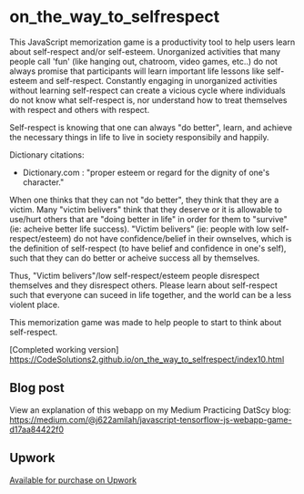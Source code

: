 # on_the_way_to_selfrespect

This JavaScript memorization game is a productivity tool to help users learn about self-respect and/or self-esteem. Unorganized activities that many people call 'fun' (like hanging out, chatroom, video games, etc..) do not always promise that participants will learn important life lessons like self-esteem and self-respect. Constantly engaging in unorganized activities without learning self-respect can create a vicious cycle where individuals do not know what self-respect is, nor understand how to treat themselves with respect and others with respect.

Self-respect is knowing that one can always "do better", learn, and achieve the necessary things in life to live in society responsibily and happily. 

Dictionary citations: 
  - Dictionary.com : "proper esteem or regard for the dignity of one's character."
  
When one thinks that they can not "do better", they think that they are a victim. Many "victim belivers" think that they deserve or it is allowable to use/hurt others that are "doing better in life" in order for them to "survive" (ie: acheive better life success). "Victim belivers" (ie: people with low self-respect/esteem) do not have confidence/belief in their ownselves, which is the definition of self-respect (to have belief and confidence in one's self), such that they can do better or acheive success all by themselves. 

Thus, "Victim belivers"/low self-respect/esteem people disrespect themselves and they disrespect others. Please learn about self-respect such that everyone can suceed in life together, and the world can be a less violent place.

This memorization game was made to help people to start to think about self-respect.

[Completed working version] https://CodeSolutions2.github.io/on_the_way_to_selfrespect/index10.html

## Blog post 

View an explanation of this webapp on my Medium Practicing DatScy blog: https://medium.com/@j622amilah/javascript-tensorflow-js-webapp-game-d17aa84422f0

## Upwork

[Available for purchase on Upwork](https://www.upwork.com/services/product/development-it-tensorflow-js-performance-prediction-javascript-video-game-development-1767599520868958208)
